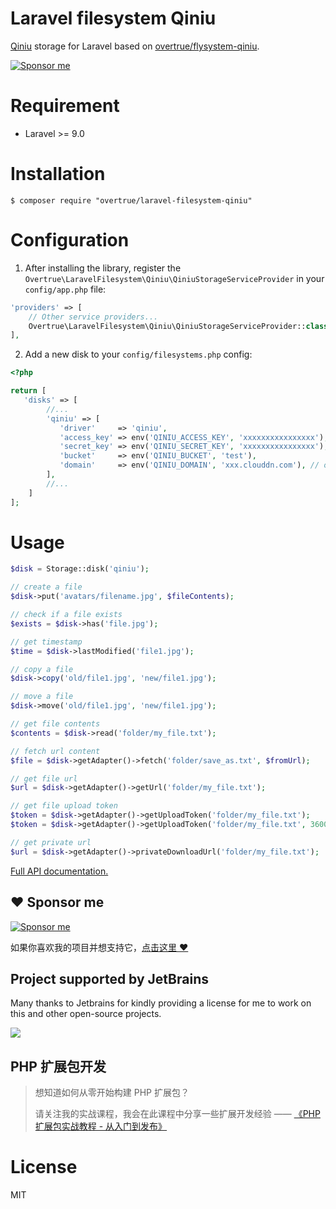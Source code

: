# Laravel filesystem Qiniu

[Qiniu](http://www.qiniu.com/) storage for Laravel based on [overtrue/flysystem-qiniu](https://github.com/overtrue/flysystem-qiniu).

[![Sponsor me](https://github.com/overtrue/overtrue/blob/master/sponsor-me-button-s.svg?raw=true)](https://github.com/sponsors/overtrue)

# Requirement

-   Laravel >= 9.0

# Installation

```shell
$ composer require "overtrue/laravel-filesystem-qiniu"
```

# Configuration

1. After installing the library, register the `Overtrue\LaravelFilesystem\Qiniu\QiniuStorageServiceProvider` in your `config/app.php` file:

```php
'providers' => [
    // Other service providers...
    Overtrue\LaravelFilesystem\Qiniu\QiniuStorageServiceProvider::class,
],
```

2. Add a new disk to your `config/filesystems.php` config:

```php
<?php

return [
   'disks' => [
        //...
        'qiniu' => [
           'driver'     => 'qiniu',
           'access_key' => env('QINIU_ACCESS_KEY', 'xxxxxxxxxxxxxxxx'),
           'secret_key' => env('QINIU_SECRET_KEY', 'xxxxxxxxxxxxxxxx'),
           'bucket'     => env('QINIU_BUCKET', 'test'),
           'domain'     => env('QINIU_DOMAIN', 'xxx.clouddn.com'), // or host: https://xxxx.clouddn.com
        ],
        //...
    ]
];
```

# Usage

```php
$disk = Storage::disk('qiniu');

// create a file
$disk->put('avatars/filename.jpg', $fileContents);

// check if a file exists
$exists = $disk->has('file.jpg');

// get timestamp
$time = $disk->lastModified('file1.jpg');

// copy a file
$disk->copy('old/file1.jpg', 'new/file1.jpg');

// move a file
$disk->move('old/file1.jpg', 'new/file1.jpg');

// get file contents
$contents = $disk->read('folder/my_file.txt');

// fetch url content
$file = $disk->getAdapter()->fetch('folder/save_as.txt', $fromUrl);

// get file url
$url = $disk->getAdapter()->getUrl('folder/my_file.txt');

// get file upload token
$token = $disk->getAdapter()->getUploadToken('folder/my_file.txt');
$token = $disk->getAdapter()->getUploadToken('folder/my_file.txt', 3600);

// get private url
$url = $disk->getAdapter()->privateDownloadUrl('folder/my_file.txt');
```

[Full API documentation.](http://flysystem.thephpleague.com/api/)

## :heart: Sponsor me

[![Sponsor me](https://github.com/overtrue/overtrue/blob/master/sponsor-me.svg?raw=true)](https://github.com/sponsors/overtrue)

如果你喜欢我的项目并想支持它，[点击这里 :heart:](https://github.com/sponsors/overtrue)

## Project supported by JetBrains

Many thanks to Jetbrains for kindly providing a license for me to work on this and other open-source projects.

[![](https://resources.jetbrains.com/storage/products/company/brand/logos/jb_beam.svg)](https://www.jetbrains.com/?from=https://github.com/overtrue)

## PHP 扩展包开发

> 想知道如何从零开始构建 PHP 扩展包？
>
> 请关注我的实战课程，我会在此课程中分享一些扩展开发经验 —— [《PHP 扩展包实战教程 - 从入门到发布》](https://learnku.com/courses/creating-package)

# License

MIT
